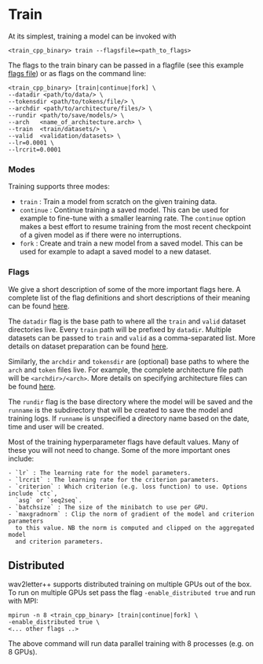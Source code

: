 # Train

At its simplest, training a model can be invoked with

```
<train_cpp_binary> train --flagsfile=<path_to_flags>
```

The flags to the train binary can be passed in a flagfile (see this example
[flags file](../recipes/timit/configs/conv_relu/train.cfg)) or as flags on the
command line:

```
<train_cpp_binary> [train|continue|fork] \
--datadir <path/to/data/> \
--tokensdir <path/to/tokens/file/> \
--archdir <path/to/architecture/files/> \
--rundir <path/to/save/models/> \
--arch   <name_of_architecture.arch> \
--train  <train/datasets/> \
--valid  <validation/datasets> \
--lr=0.0001 \
--lrcrit=0.0001
```

### Modes

Training supports three modes:

- `train` : Train a model from scratch on the given training data.
- `continue` : Continue training a saved model. This can be used for example to
  fine-tune with a smaller learning rate. The `continue` option makes a best
  effort to resume training from the most recent checkpoint of a given model as
  if there were no interruptions.
- `fork` : Create and train a new model from a saved model. This can be used
  for example to adapt a saved model to a new dataset.

### Flags

We give a short description of some of the more important flags here. A
complete list of the flag definitions and short descriptions of their meaning
can be found [here](../src/common/Defines.cpp).

The `datadir` flag is the base path to where all the `train` and `valid`
dataset directories live. Every `train` path will be prefixed by `datadir`.
Multiple datasets can be passed to `train` and `valid` as a comma-separated
list. More details on dataset preparation can be found [here](data_prep.md).

Similarly, the `archdir` and `tokensdir` are (optional) base paths to where the
`arch` and `token` files live. For example, the complete architecture file path
will be `<archdir>/<arch>`. More details on specifying architecture files can be found [here](arch.md).

The `rundir` flag is the base directory where the model will be saved and the
`runname` is the subdirectory that will be created to save the model and
training logs. If `runname` is unspecified a directory name based on the date,
time and user will be created.

Most of the training hyperparameter flags have default values. Many of these
you will not need to change. Some of the more important ones include:

```
- `lr` : The learning rate for the model parameters.
- `lrcrit` : The learning rate for the criterion parameters.
- `criterion` : Which criterion (e.g. loss function) to use. Options include `ctc`,
  `asg` or `seq2seq`.
- `batchsize` : The size of the minibatch to use per GPU.
- `maxgradnorm` : Clip the norm of gradient of the model and criterion parameters
  to this value. NB the norm is computed and clipped on the aggregated model
  and criterion parameters.
```


## Distributed

wav2letter++ supports distributed training on multiple GPUs out of the box. To
run on multiple GPUs set pass the flag `-enable_distributed true` and run with
MPI:

```
mpirun -n 8 <train_cpp_binary> [train|continue|fork] \
-enable_distributed true \
<... other flags ..>
```

The above command will run data parallel training with 8 processes (e.g. on 8
GPUs).
